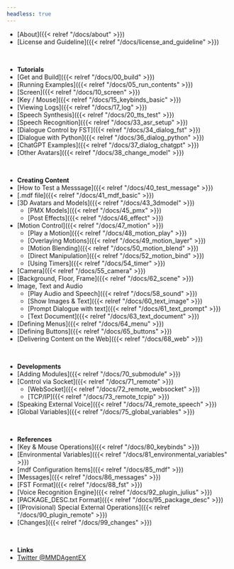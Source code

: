 ```yaml
---
headless: true
---
```

- [About]({{< relref "/docs/about" >}})
- [License and Guideline]({{< relref "/docs/license_and_guideline" >}})
<br />

- **Tutorials**
- [Get and Build]({{< relref "/docs/00_build" >}})
- [Running Examples]({{< relref "/docs/05_run_contents" >}})
- [Screen]({{< relref "/docs/10_screen" >}})
- [Key / Mouse]({{< relref "/docs/15_keybinds_basic" >}})
- [Viewing Logs]({{< relref "/docs/17_log" >}})
- [Speech Synthesis]({{< relref "/docs/20_tts_test" >}})
- [Speech Recognition]({{< relref "/docs/33_asr_setup" >}})
- [Dialogue Control by FST]({{< relref "/docs/34_dialog_fst" >}})
- [Dialogue with Python]({{< relref "/docs/36_dialog_python" >}})
- [ChatGPT Examples]({{< relref "/docs/37_dialog_chatgpt" >}})
- [Other Avatars]({{< relref "/docs/38_change_model" >}})
<br />

- **Creating Content**
- [How to Test a Messsage]({{< relref "/docs/40_test_message" >}})
- [.mdf file]({{< relref "/docs/41_mdf_basic" >}})
- [3D Avatars and Models]({{< relref "/docs/43_3dmodel" >}})
  - [PMX Models]({{< relref "/docs/45_pmx" >}})
  - [Post Effects]({{< relref "/docs/46_effect" >}})
- [Motion Control]({{< relref "/docs/47_motion" >}})
  - [Play a Motion]({{< relref "/docs/48_motion_play" >}})
  - [Overlaying Motions]({{< relref "/docs/49_motion_layer" >}})
  - [Motion Blending]({{< relref "/docs/50_motion_blend" >}})
  - [Direct Manipulation]({{< relref "/docs/52_motion_bind" >}})
  - [Using Timers]({{< relref "/docs/54_timer" >}})
- [Camera]({{< relref "/docs/55_camera" >}})
- [Background, Floor, Frame]({{< relref "/docs/62_scene" >}})
- Image, Text and Audio
  - [Play Audio and Speech]({{< relref "/docs/58_sound" >}})
  - [Show Images & Text]({{< relref "/docs/60_text_image" >}})
  - [Prompt Dialogue with text]({{< relref "/docs/61_text_prompt" >}})
  - [Text Document]({{< relref "/docs/63_text_document" >}})
- [Defining Menus]({{< relref "/docs/64_menu" >}})
- [Defining Buttons]({{< relref "/docs/65_buttons" >}})
- [Delivering Content on the Web]({{< relref "/docs/68_web" >}})
<br />

- **Developments**
- [Adding Modules]({{< relref "/docs/70_submodule" >}})
- [Control via Socket]({{< relref "/docs/71_remote" >}})
  - [WebSocket]({{< relref "/docs/72_remote_websocket" >}})
  - [TCP/IP]({{< relref "/docs/73_remote_tcpip" >}})
- [Speaking External Voice]({{< relref "/docs/74_remote_speech" >}})
- [Global Variables]({{< relref "/docs/75_global_variables" >}})
<br />

- **References**
- [Key & Mouse Operations]({{< relref "/docs/80_keybinds" >}})
- [Environmental Variables]({{< relref "/docs/81_environmental_variables" >}})
- [mdf Configuration Items]({{< relref "/docs/85_mdf" >}})
- [Messages]({{< relref "/docs/86_messages" >}})
- [FST Format]({{< relref "/docs/88_fst" >}})
- [Voice Recognition Engine]({{< relref "/docs/92_plugin_julius" >}})
- [PACKAGE_DESC.txt Format]({{< relref "/docs/95_package_desc" >}})
- [(Provisional) Special External Operations]({{< relref "/docs/90_plugin_remote" >}})
- [Changes]({{< relref "/docs/99_changes" >}})
<br />

- **Links**
- [Twitter @MMDAgentEX](https://twitter.com/MMDAgentEX)
